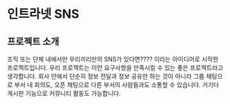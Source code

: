 인트라넷 SNS
=======
프로젝트 소개
--------
조직 또는 단체 내에서만 우리끼리만의 SNS가 있다면???? 이라는 아이디어로 시작한 프로젝트입니다.
우리 프로젝트는 이런 요구사항을 만족시킬 수 있는 좋은 프로젝트라고 생각합니다.
회사 안에서 단순히 정보 전달과 정보 공유만 하는 것이 아니라
그룹 채팅으로 부서 내 회의도, 오픈 채팅으로 다른 부서의 사람들과도 소통할 수 있습니다.
거기다 게시판 기능으로 커뮤니티 활동도 가능합니다.
